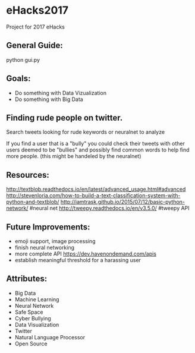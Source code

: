 # eHacks2017
Project for 2017 eHacks

## General Guide:
python gui.py

## Goals:

 - Do something with Data Vizualization
 - Do something with Big Data

## Finding rude people on twitter. 

Search tweets looking for rude keywords or neuralnet to analyze 

If you find a user that is a "bully" you could check their tweets with other users deemed to be "bullies" and possibly find common words to help find more people. (this might be handeled by the neuralnet)

 
## Resources: 
http://textblob.readthedocs.io/en/latest/advanced_usage.html#advanced
http://stevenloria.com/how-to-build-a-text-classification-system-with-python-and-textblob/
http://iamtrask.github.io/2015/07/12/basic-python-network/ #neural net
http://tweepy.readthedocs.io/en/v3.5.0/ #tweepy API


## Future Improvements: 
 - emoji support, image processing
 - finish neural networking
 - more complete API https://dev.havenondemand.com/apis
 - establish meaningful threshold for a harassing user 
 
 
## Attributes: 
 - Big Data
 - Machine Learning
 - Neural Network
 - Safe Space
 - Cyber Bullying
 - Data Visualization
 - Twitter
 - Natural Language Processor
 - Open Source
 
 
